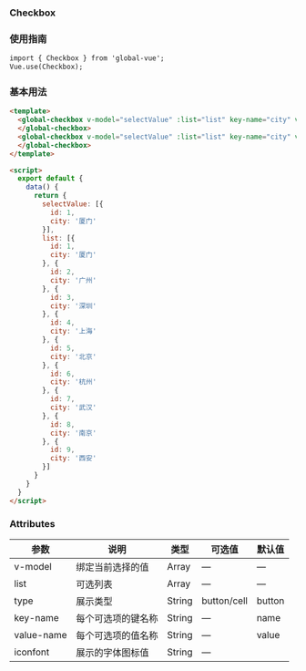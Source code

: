 ### Checkbox

### 使用指南
```html
import { Checkbox } from 'global-vue';
Vue.use(Checkbox);

```
### 基本用法

```html
<template>
  <global-checkbox v-model="selectValue" :list="list" key-name="city" value-name="id" type="button" iconfont="&#xe756;">
  </global-checkbox>
  <global-checkbox v-model="selectValue" :list="list" key-name="city" value-name="id" type="cell" iconfont="&#xe756;">
  </global-checkbox>
</template>

<script>
  export default {
    data() {
      return {
        selectValue: [{
          id: 1,
          city: '厦门'
        }],
        list: [{
          id: 1,
          city: '厦门'
        }, {
          id: 2,
          city: '广州'
        }, {
          id: 3,
          city: '深圳'
        }, {
          id: 4,
          city: '上海'
        }, {
          id: 5,
          city: '北京'
        }, {
          id: 6,
          city: '杭州'
        }, {
          id: 7,
          city: '武汉'
        }, {
          id: 8,
          city: '南京'
        }, {
          id: 9,
          city: '西安'
        }]
      }
    }
  }
</script>
```

### Attributes

| 参数      | 说明          | 类型      | 可选值       | 默认值   |
|---------- |--------     |---------- |-------------|-------- |
| v-model   | 绑定当前选择的值 | Array   | —          | —       |
| list      | 可选列表      | Array    | —         |       — |
| type      | 展示类型      | String   | button/cell |    button  |
| key-name  | 每个可选项的键名称 | String    | —       |   name |
| value-name | 每个可选项的值名称    | String   | —    |  value |
| iconfont | 展示的字体图标值    | String   | —    |   |

